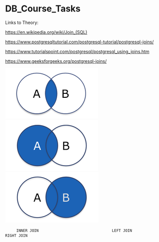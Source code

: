 # DB_Course_Tasks
Links to Theory:


https://en.wikipedia.org/wiki/Join_(SQL)


https://www.postgresqltutorial.com/postgresql-tutorial/postgresql-joins/


https://www.tutorialspoint.com/postgresql/postgresql_using_joins.htm


https://www.geeksforgeeks.org/postgresql-joins/

<img src ="INNERJOIN.png"></img>  <img src ="LEFTJOIN.png"></img>  <img src ="RIGHTJOIN.png"></img> 

         INNER JOIN                                 LEFT JOIN                      RIGHT JOIN


